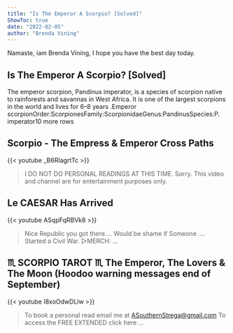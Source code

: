 ```yaml
---
title: "Is The Emperor A Scorpio? [Solved]"
ShowToc: true 
date: "2022-02-05"
author: "Brenda Vining" 
---
```


Namaste, iam Brenda Vining, I hope you have the best day today.
## Is The Emperor A Scorpio? [Solved]
The emperor scorpion, Pandinus imperator, is a species of scorpion native to rainforests and savannas in West Africa. It is one of the largest scorpions in the world and lives for 6–8 years
.Emperor scorpionOrder:ScorpionesFamily:ScorpionidaeGenus:PandinusSpecies:P. imperator10 more rows

## Scorpio - The Empress & Emperor Cross Paths
{{< youtube _B6RIagrtTc >}}
>I DO NOT DO PERSONAL READINGS AT THIS TIME. Sorry. This video and channel are for entertainment purposes only.

## Le CAESAR Has Arrived
{{< youtube ASqpFqRBVk8 >}}
>Nice Republic you got there.... Would be shame if Someone .... Started a Civil War. ▻MERCH: ...

## ♏️ SCORPIO TAROT ♏️ The Emperor, The Lovers & The Moon (Hoodoo warning messages end of September)
{{< youtube I8xoOdwDLlw >}}
>To book a personal read email me at ASouthernStrega@gmail.com To access the FREE EXTENDED click here ...

